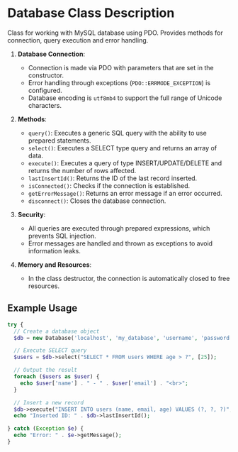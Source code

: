 # Database Class Description

Class for working with MySQL database using PDO.
Provides methods for connection, query execution and error handling.

1. **Database Connection**:

   - Connection is made via PDO with parameters that are set in the constructor.
   - Error handling through exceptions (`PDO::ERRMODE_EXCEPTION`) is configured.
   - Database encoding is `utf8mb4` to support the full range of Unicode characters.

2. **Methods**:

   - `query()`: Executes a generic SQL query with the ability to use prepared statements.
   - `select()`: Executes a SELECT type query and returns an array of data.
   - `execute()`: Executes a query of type INSERT/UPDATE/DELETE and returns the number of rows affected.
   - `lastInsertId()`: Returns the ID of the last record inserted.
   - `isConnected()`: Checks if the connection is established.
   - `getErrorMessage()`: Returns an error message if an error occurred.
   - `disconnect()`: Closes the database connection.

3. **Security**:

   - All queries are executed through prepared expressions, which prevents SQL injection.
   - Error messages are handled and thrown as exceptions to avoid information leaks.

4. **Memory and Resources**:

   - In the class destructor, the connection is automatically closed to free resources.

## Example Usage

```php
try {
  // Create a database object
  $db = new Database('localhost', 'my_database', 'username', 'password');

  // Execute SELECT query
  $users = $db->select("SELECT * FROM users WHERE age > ?", [25]);

  // Output the result
  foreach ($users as $user) {
    echo $user['name'] . " - " . $user['email'] . "<br>";
  }

  // Insert a new record
  $db->execute("INSERT INTO users (name, email, age) VALUES (?, ?, ?)", ['John Doe', 'john@example.com', 30]);
  echo "Inserted ID: " . $db->lastInsertId();

} catch (Exception $e) {
  echo "Error: " . $e->getMessage();
}

